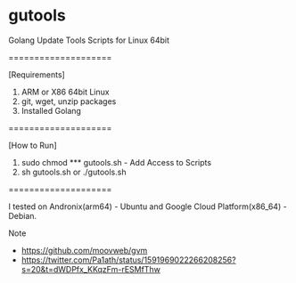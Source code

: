 # gutools
Golang Update Tools Scripts for Linux 64bit

====================

[Requirements]
1. ARM or X86 64bit Linux
2. git, wget, unzip packages
3. Installed Golang

====================

[How to Run]
1. sudo chmod *** gutools.sh - Add Access to Scripts
2. sh gutools.sh or ./gutools.sh

====================

I tested on Andronix(arm64) - Ubuntu and Google Cloud Platform(x86_64) - Debian.

Note
- https://github.com/moovweb/gvm
- https://twitter.com/Pa1ath/status/1591969022266208256?s=20&t=dWDPfx_KKqzFm-rESMfThw
